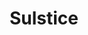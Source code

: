 ---
title: Sulstice
github: https://github.com/Sulstice
mode: light
transition: 3s
archetype:
- Innovative
---